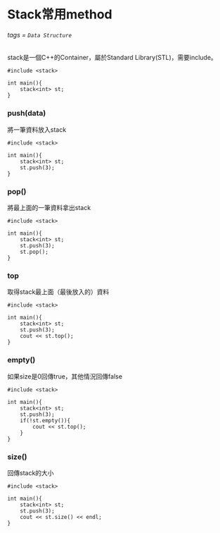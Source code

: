 # Stack常用method
###### tags = `Data Structure`
stack是一個C++的Container，屬於Standard Library(STL)，需要include。
```cpp=1
#include <stack>

int main(){
    stack<int> st;
}
```
### push(data)
將一筆資料放入stack
```cpp=1
#include <stack>

int main(){
    stack<int> st;
    st.push(3);
}
```
### pop()
將最上面的一筆資料拿出stack
```cpp=1
#include <stack>

int main(){
    stack<int> st;
    st.push(3);
    st.pop();
}
```
### top
取得stack最上面（最後放入的）資料
```cpp=1
#include <stack>

int main(){
    stack<int> st;
    st.push(3);
    cout << st.top();
}
```

### empty()
如果size是0回傳true，其他情況回傳false

```cpp=1
#include <stack>

int main(){
    stack<int> st;
    st.push(3);
    if(!st.empty()){
        cout << st.top();
    }  
}
```

### size()
回傳stack的大小
```cpp=1
#include <stack>

int main(){
    stack<int> st;
    st.push(3);
    cout << st.size() << endl;  
}
```